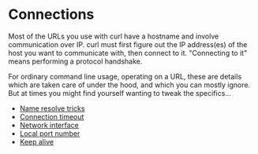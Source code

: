 # Connections

Most of the URLs you use with curl have a hostname and involve communication
over IP. curl must first figure out the IP address(es) of the host you want to
communicate with, then connect to it. "Connecting to it" means performing a
protocol handshake.

For ordinary command line usage, operating on a URL, these are details which
are taken care of under the hood, and which you can mostly ignore. But at times
you might find yourself wanting to tweak the specifics…

* [Name resolve tricks](name.md)
* [Connection timeout](timeout.md)
* [Network interface](interface.md)
* [Local port number](local-port.md)
* [Keep alive](keepalive.md)
